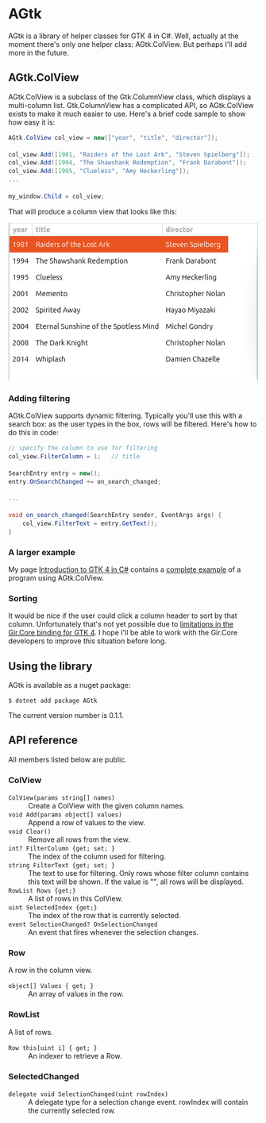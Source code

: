 # AGtk

AGtk is a library of helper classes for GTK 4 in C#.  Well, actually at the moment there's only one helper class: AGtk.ColView.  But perhaps I'll add more in the future.

## AGtk.ColView

AGtk.ColView is a subclass of the Gtk.ColumnView class, which displays a multi-column list.  Gtk.ColumnView has a complicated API, so AGtk.ColView exists to make it much easier to use.  Here's a brief code sample to show how easy it is:

```C#
AGtk.ColView col_view = new(["year", "title", "director"]);

col_view.Add([1981, "Raiders of the Lost Ark", "Steven Spielberg"]);
col_view.Add([1994, "The Shawshank Redemption", "Frank Darabont"]);
col_view.Add([1995, "Clueless", "Amy Heckerling"]);
...

my_window.Child = col_view;
```

That will produce a column view that looks like this:

![column view](col_view.png)

### Adding filtering

AGtk.ColView supports dynamic filtering.  Typically you'll use this with a search box: as the user types in the box, rows will be filtered.  Here's how to do this in code:

```C#
// specify the column to use for filtering
col_view.FilterColumn = 1;   // title

SearchEntry entry = new();
entry.OnSearchChanged += on_search_changed;

...

void on_search_changed(SearchEntry sender, EventArgs args) {
    col_view.FilterText = entry.GetText();
}
```

### A larger example

My page [Introduction to GTK 4 in C#](https://ksvi.mff.cuni.cz/~dingle/2024-5/prog_2/gtk4_introduction.html) contains a [complete example]( https://ksvi.mff.cuni.cz/~dingle/2024-5/prog_2/gtk4_introduction.html#Column%20views|outline) of a program using AGtk.ColView.

### Sorting

It would be nice if the user could click a column header to sort by that column.  Unfortunately that's not yet possible due to [limitations in the Gir.Core binding for GTK 4](https://github.com/gircore/gir.core/issues/1180).  I hope I'll be able to work with the Gir.Core developers to improve this situation before long.

## Using the library

AGtk is available as a nuget package:

```
$ dotnet add package AGtk
```

The current version number is 0.1.1.

## API reference
All members listed below are public.

### ColView

<dl>
<dt><code>ColView(params string[] names)</code></dt>
<dd>Create a ColView with the given column names.</dd>
<dt><code>void Add(params object[] values)</code></dt>
<dd>Append a row of values to the view.</dd>
<dt><code>void Clear()</code></dt>
<dd>Remove all rows from the view.</dd>
<dt><code>int? FilterColumn {get; set; }</code></dt>
<dd>The index of the column used for filtering.</dd>
<dt><code>string FilterText {get; set; }</code></dt>
<dd>The text to use for filtering.  Only rows whose filter column contains this text will be shown.  If the value is "", all rows will be displayed.</dd>
<dt><code>RowList Rows {get;}</code></dt>
<dd>A list of rows in this ColView.</dd>
<dt><code>uint SelectedIndex {get;}</code></dt>
<dd>The index of the row that is currently selected.</dd>
<dt><code>event SelectionChanged? OnSelectionChanged</code></dt>
<dd>An event that fires whenever the selection changes.</dd>
</dl>

### Row

A row in the column view.

<dl>
<dt><code>object[] Values { get; }</code></dt>
<dd>An array of values in the row.</dd>
</dl>

### RowList

A list of rows.

<dl>
<dt><code>Row this[uint i] { get; }</code></dt>
<dd>An indexer to retrieve a Row.</dd>
</dl>

### SelectedChanged

<dl>
<dt><code>delegate void SelectionChanged(uint rowIndex)</code></dt>
<dd>A delegate type for a selection change event.  rowIndex will contain the currently selected row.</dd>
</dl>
